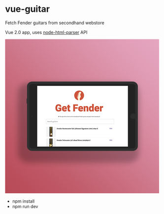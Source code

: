 # vue-guitar
Fetch Fender guitars from secondhand webstore

Vue 2.0 app, uses [node-html-parser](https://github.com/tttro/node-html-parser) API

![alt tag](https://raw.githubusercontent.com/tttro/vue-guitar/master/example.png)

- npm install
- npm run dev
